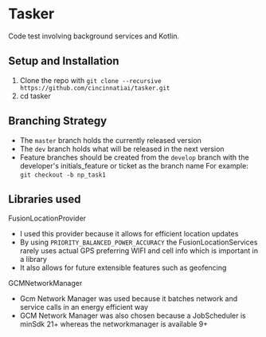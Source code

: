 # Tasker
Code test involving background services and Kotlin.

## Setup and Installation
1. Clone the repo with `git clone --recursive https://github.com/cincinnatiai/tasker.git`
2. cd tasker

## Branching Strategy
* The `master` branch holds the currently released version
* The `dev` branch holds what will be released in the next version
* Feature branches should be created from the `develop` branch with the developer's initials_feature or ticket as the branch name
   For example: `git checkout -b np_task1`

## Libraries used
FusionLocationProvider
   * I used this provider because it allows for efficient location updates
   * By using `PRIORITY_BALANCED_POWER_ACCURACY` the FusionLocationServices rarely uses actual GPS preferring WIFI and cell        info which is important in a library
   * It also allows for future extensible features such as geofencing

GCMNetworkManager
   * Gcm Network Manager was used because it batches network and service calls in an energy efficient way
   * GCM Network Manager was also chosen because a JobScheduler is minSdk 21+ whereas the networkmanager is available 9+
